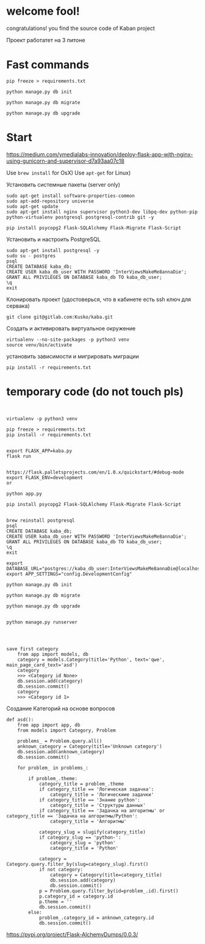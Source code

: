 
# welcome fool! 
congratulations! you find the source code of Kaban project


Проект работатет на 3 питоне 


# Fast commands

    pip freeze > requirements.txt

    python manage.py db init
    
    python manage.py db migrate
    
    python manage.py db upgrade

# Start 

https://medium.com/ymedialabs-innovation/deploy-flask-app-with-nginx-using-gunicorn-and-supervisor-d7a93aa07c18


Use `brew install` for OsX)
Use `apt-get` for Linux)



Установить системные пакеты (server only)

    sudo apt-get install software-properties-common
    sudo apt-add-repository universe
    sudo apt-get update
    sudo apt-get install nginx supervisor python3-dev libpq-dev python-pip python-virtualenv postgresql postgresql-contrib git -y
        
    pip install psycopg2 Flask-SQLAlchemy Flask-Migrate Flask-Script


Установить и настроить PostgreSQL

    sudo apt-get install postgresql -y
    sudo su - postgres
    psql
    CREATE DATABASE kaba_db;
    CREATE USER kaba_db_user WITH PASSWORD 'InterViewsMakeMe8annaDie';
    GRANT ALL PRIVILEGES ON DATABASE kaba_db TO kaba_db_user;
    \q
    exit



Клонировать проект (удостоверься, что в кабинете есть ssh ключ для сервака)

    git clone git@gitlab.com:Kusko/kaba.git

Создать и активировать виртуальное окружение 
    
    virtualenv --no-site-packages -p python3 venv
    source venv/bin/activate


установить зависимости и мигрировать миграции


    pip install -r requirements.txt
        



# temporary code (do not touch pls)
```


virtualenv -p python3 venv

pip freeze > requirements.txt
pip install -r requirements.txt


export FLASK_APP=kaba.py
flask run


https://flask.palletsprojects.com/en/1.0.x/quickstart/#debug-mode
export FLASK_ENV=development
or 

python app.py

pip install psycopg2 Flask-SQLAlchemy Flask-Migrate Flask-Script


brew reinstall postgresql
psql
CREATE DATABASE kaba_db;
CREATE USER kaba_db_user WITH PASSWORD 'InterViewsMakeMe8annaDie';
GRANT ALL PRIVILEGES ON DATABASE kaba_db TO kaba_db_user;
\q
exit

export DATABASE_URL="postgres://kaba_db_user:InterViewsMakeMe8annaDie@localhost:5432/kaba_db"
export APP_SETTINGS="config.DevelopmentConfig"

python manage.py db init

python manage.py db migrate

python manage.py db upgrade


python manage.py runserver




save first category
    from app import models, db
    category = models.Category(title='Python', text='qwe', main_page_card_text='asd')
    category
    >>> <Category id None>
    db.session.add(category)
    db.session.commit()
    category
    >>> <Category id 1>

```



Создание Категорий на основе вопросов
```
def asd():
    from app import app, db
    from models import Category, Problem

    problems_ = Problem.query.all()
    anknown_category = Category(title='Unknown category')
    db.session.add(anknown_category)
    db.session.commit()

    for problem_ in problems_:

        if problem_.theme:
            category_title = problem_.theme
            if category_title == 'Логическая задачка':
                category_title = 'Логическиие задачки'
            if category_title == 'Знание python':
                category_title = 'Структуры данных'
            if category_title == 'Задачка на алгоритмы' or category_title == 'Задачка на алгоритмы/Python':
                category_title = 'Алгоритмы'

            category_slug = slugify(category_title)
            if category_slug == 'python-':
                category_slug = 'python'
                category_title = 'Python'

            category = Category.query.filter_by(slug=category_slug).first()
            if not category:
                category = Category(title=category_title)
                db.session.add(category)
                db.session.commit()
            p = Problem.query.filter_by(id=problem_.id).first()
            p.category_id = category.id
            p.theme = ''
            db.session.commit()
        else:
            problem_.category_id = anknown_category.id
            db.session.commit()

```

https://pypi.org/project/Flask-AlchemyDumps/0.0.3/

